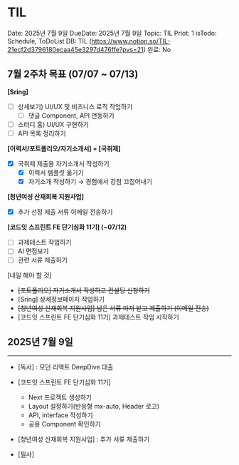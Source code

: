 # TIL

Date: 2025년 7월 9일
DueDate: 2025년 7월 9일
Topic: TIL
Priot: 1
isTodo: Schedule, ToDoList
DB: TIL (https://www.notion.so/TIL-21ecf2d3796180ecaa45e3297d476ffe?pvs=21)
왼료: No

## 7월 2주차 목표 (07/07 ~ 07/13)

**[Sring]**

- [ ]  상세보기) UI/UX 및 비즈니스 로직 작업하기
    - [ ]  댓글 Component, API 연동하기
- [ ]  스터디 홈) UI/UX 구현하기
- [ ]  API 목록 정리하기

**[이력서/포트폴리오/자기소개서] + [국취제]**

- [x]  국취제 제출용 자기소개서 작성하기
    - [x]  이력서 템플릿 옮기기
    - [x]  자기소개 작성하기 → 경험에서 강점 끄집어내기

**[청년여성 산재회복 지원사업]** 

- [x]  추가 선정 제출 서류 이메일 전송하기

**[코드잇 스프린트 FE 단기심화 11기] (~07/12)**

- [ ]  과제테스트 작업하기
- [ ]  AI 면접보기
- [ ]  관련 서류 제출하기

[내일 해야 할 것] 

- ~~[포트폴리오] 자기소개서 작성하고 컨설팅 신청하기~~
- [Sring] 상세정보페이지 작업하기
- ~~[청년여성 산재회복 지원사업] 남은 서류 마저 받고 제출하기 (이메일 전송)~~
- [코드잇 스프린트 FE 단기심화 11기] 과제테스트 작업 시작하기

## 2025년 7월 9일

---

- [독서] : 모던 리액트 DeepDive 대출

- [코드잇 스프린트 FE 단기심화 11기]
    - Next 프로젝트 생성하기
    - Layout 설정하기(반응형 mx-auto, Header 로고)
    - API, interface 작성하기
    - 공용 Component 확인하기

- [청년여성 산재회복 지원사업] : 추가 서류 제출하기

- [필사]
